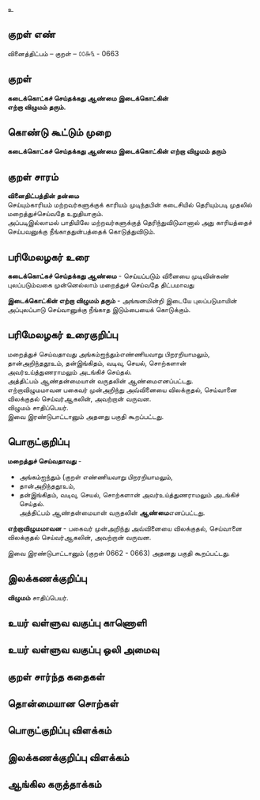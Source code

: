உ

## குறள் எண் 

வினைத்திட்பம்  – குறள் – ௦௦௬௩ - 0663  

## குறள் 

**கடைக்கொட்கச் செய்தக்கது ஆண்மை இடைக்கொட்கின்  
எற்றா விழுமம் தரும்.**  

## கொண்டு கூட்டும் முறை

**கடைக்கொட்கச் செய்தக்கது ஆண்மை இடைக்கொட்கின் எற்றா விழுமம் தரும்**

## குறள் சாரம் 

**வினைதிட்பத்தின் தன்மை**  
செய்யும்காரியம் மற்றவர்களுக்குக் காரியம் முடிந்தபின் கடைசியில் தெரியும்படி முதலில் மறைத்துச்செய்வதே உறுதியாகும்.  
அப்படிஇல்லாமல் பாதியிலே மற்றவர்களுக்குத் தெரிந்துவிடுமானால் அது காரியத்தைச் செய்பவனுக்கு நீங்காததுன்பத்தைக் கொடுத்துவிடும்.  

## பரிமேலழகர் உரை

**கடைக்கொட்கச் செய்தக்கது ஆண்மை** - செய்யப்படும் வினையை முடிவின்கண் புலப்படும்வகை முன்னெல்லாம் மறைத்துச் செய்வதே திட்பமாவது  

**இடைக்கொட்கின் எற்றா விழுமம் தரும்** - அங்ஙனமின்றி இடையே புலப்படுமாயின் அப்புலப்பாடு செய்வானுக்கு நீங்காத இடும்பையைக் கொடுக்கும்.  

## பரிமேலழகர் உரைகுறிப்பு   

மறைத்துச் செய்வதாவது அங்கம்ஐந்தும்எண்ணியவாறு பிறரறியாமலும், தான்அறிந்ததூஉம், தன்இங்கிதம், வடிவு, செயல், சொற்களான் அவர்உய்த்துணராமலும் அடங்கிச் செய்தல்.   
அத்திட்பம் ஆண்தன்மையான் வருதலின் ஆண்மைஎனப்பட்டது.  
எற்றாவிழுமமாவன பகைவர் முன்அறிந்து அவ்வினையை விலக்குதல், செய்வானை விலக்குதல் செய்வர்ஆகலின், அவற்றான் வருவன.  
விழுமம் சாதிப்பெயர்.  
இவை இரண்டுபாட்டானும் அதனது பகுதி கூறப்பட்டது.   

## பொருட்குறிப்பு 

**மறைத்துச் செய்வதாவது** -  
* அங்கம்ஐந்தும் (குறள் எண்ணியவாறு பிறரறியாமலும்,  
* தான்அறிந்ததூஉம்,  
* தன்இங்கிதம், வடிவு, செயல், சொற்களான் அவர்உய்த்துணராமலும் அடங்கிச் செய்தல்.   
அத்திட்பம் ஆண்தன்மையான் வருதலின் **ஆண்மை**எனப்பட்டது.  

**எற்றாவிழுமமாவன** - பகைவர் முன்அறிந்து அவ்வினையை விலக்குதல், செய்வானை விலக்குதல் செய்வர்ஆகலின், அவற்றான் வருவன.  

இவை இரண்டுபாட்டானும் (குறள் 0662 - 0663) அதனது பகுதி கூறப்பட்டது.   

## இலக்கணக்குறிப்பு  

**விழுமம்** சாதிப்பெயர்.   

## உயர் வள்ளுவ வகுப்பு காணொளி


## உயர் வள்ளுவ வகுப்பு ஒலி அமைவு 

 
## குறள் சார்ந்த கதைகள் 


## தொன்மையான சொற்கள்


## பொருட்குறிப்பு விளக்கம்


## இலக்கணக்குறிப்பு விளக்கம்


## ஆங்கில கருத்தாக்கம் 


